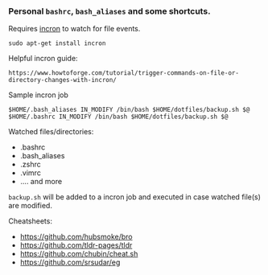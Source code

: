 ### Personal `bashrc`, `bash_aliases` and some shortcuts.

Requires [incron](http://inotify.aiken.cz/?section=incron&page=about&lang=en) to watch for file events.

    sudo apt-get install incron

Helpful incron guide:

    https://www.howtoforge.com/tutorial/trigger-commands-on-file-or-directory-changes-with-incron/

Sample incron job

    $HOME/.bash_aliases IN_MODIFY /bin/bash $HOME/dotfiles/backup.sh $@
    $HOME/.bashrc IN_MODIFY /bin/bash $HOME/dotfiles/backup.sh $@

Watched files/directories:

- .bashrc
- .bash_aliases
- .zshrc
- .vimrc
- .... and more

`backup.sh` will be added to a incron job and executed in case watched file(s) are modified.

Cheatsheets:

- https://github.com/hubsmoke/bro
- https://github.com/tldr-pages/tldr
- https://github.com/chubin/cheat.sh
- https://github.com/srsudar/eg
